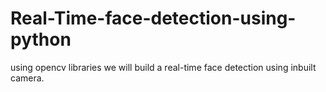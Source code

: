 # Real-Time-face-detection-using-python
using opencv libraries we will build a real-time face detection using inbuilt camera.
